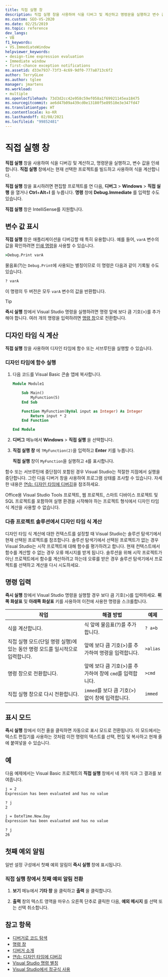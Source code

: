 ```yaml
---
title: 직접 실행 창
description: 직접 실행 창을 사용하여 식을 디버그 및 계산하고 명령문을 실행하고 변수 값을 인쇄하는 방법을 알아봅니다.
ms.custom: SEO-VS-2020
ms.date: 02/25/2019
ms.topic: reference
dev_langs:
- VB
f1_keywords:
- VS.ImmediateWindow
helpviewer_keywords:
- design-time expression evaluation
- Immediate window
- first-chance exception notifications
ms.assetid: d33e7937-73f3-4c69-9df0-777a8713c6f2
author: TerryGLee
ms.author: tglee
manager: jmartens
ms.workload:
- multiple
ms.openlocfilehash: 73d3d2cc42e958c59ef058a1f69921145ea18475
ms.sourcegitcommit: ae6d47b09a439cd0e13180f5e89510e3e347fd47
ms.translationtype: HT
ms.contentlocale: ko-KR
ms.lasthandoff: 02/08/2021
ms.locfileid: "99852481"
---
```

# <a name="immediate-window"></a>직접 실행 창

**직접 실행** 창을 사용하여 식을 디버깅 및 계산하고, 명령문을 실행하고, 변수 값을 인쇄합니다. **직접 실행** 창에서는 현재 선택한 프로젝트를 빌드하고 사용하여 식을 계산합니다.

**직접 실행** 창을 표시하려면 편집할 프로젝트를 연 다음, **디버그** > **Windows** > **직접 실행** 을 열거나 **Ctrl**+**Alt**+**I** 를 누릅니다. **명령** 창에 **Debug.Immediate** 를 입력할 수도 있습니다.

**직접 실행** 창은 IntelliSense를 지원합니다.

## <a name="display-the-values-of-variables"></a>변수 값 표시

**직접 실행** 창은 애플리케이션을 디버깅할 때 특히 유용합니다. 예를 들어, `varA` 변수의 값을 확인하려면 [인쇄 명령](../../ide/reference/print-command.md)을 사용할 수 있습니다.

```cmd
>Debug.Print varA
```

물음표(?)는 `Debug.Print`에 사용되는 별칭이므로 이 명령은 다음과 같이 기록될 수도 있습니다.

```cmd
? varA
```

이 명령의 두 버전은 모두 `varA` 변수의 값을 반환합니다.

> [!TIP]
> **즉시 실행** 창에서 Visual Studio 명령을 실행하려면 명령 앞에 보다 큼 기호(>)를 추가해야 합니다. 여러 개의 명령을 입력하려면 [명령 창](command-window.md)으로 전환합니다.

## <a name="design-time-expression-evaluation"></a>디자인 타임 식 계산

**직접 실행** 창을 사용하여 디자인 타임에 함수 또는 서브루틴을 실행할 수 있습니다.

### <a name="execute-a-function-at-design-time"></a>디자인 타임에 함수 실행

1. 다음 코드를 Visual Basic 콘솔 앱에 복사합니다.

   ```vb
   Module Module1

       Sub Main()
           MyFunction(5)
       End Sub

       Function MyFunction(ByVal input as Integer) As Integer
           Return input * 2
       End Function

   End Module
   ```

2. **디버그** 메뉴에서 **Windows** > **직접 실행** 을 선택합니다.

3. **직접 실행 창** 에 `?MyFunction(2)`을 입력하고 **Enter** 키를 누릅니다.

    **직접 실행** 창이 `MyFunction`을 실행하고 `4`를 표시합니다.

함수 또는 서브루틴에 중단점이 포함된 경우 Visual Studio는 적절한 지점에서 실행을 중단합니다. 그런 다음 디버거 창을 사용하여 프로그램 상태를 조사할 수 있습니다. 자세한 내용은 [연습: 디자인 타임에 디버깅](../../debugger/walkthrough-debugging-at-design-time.md)을 참조하세요.

Office용 Visual Studio Tools 프로젝트, 웹 프로젝트, 스마트 디바이스 프로젝트 및 SQL 프로젝트를 포함하여 실행 환경을 시작해야 하는 프로젝트 형식에서 디자인 타임 식 계산을 사용할 수 없습니다.

### <a name="design-time-expression-evaluation-in-multi-project-solutions"></a>다중 프로젝트 솔루션에서 디자인 타임 식 계산

디자인 타임 식 계산에 대한 컨텍스트를 설정할 때 Visual Studio는 솔루션 탐색기에서 현재 선택된 프로젝트를 참조합니다. 솔루션 탐색기에서 선택된 프로젝트가 없는 경우 Visual Studio는 시작 프로젝트에 대해 함수를 평가하려고 합니다. 현재 컨텍스트에서 함수를 계산할 수 없는 경우 오류 메시지를 받게 됩니다. 솔루션을 위해 시작 프로젝트가 아닌 프로젝트에서 함수를 계산하려고 하는데 오류를 받은 경우 솔루션 탐색기에서 프로젝트를 선택하고 계산을 다시 시도하세요.

## <a name="enter-commands"></a>명령 입력

**즉시 실행** 창에서 Visual Studio 명령을 실행할 경우 보다 큼 기호(>)를 입력하세요. **위쪽 화살표** 및 **아래쪽 화살표** 키를 사용하여 이전에 사용한 명령을 스크롤합니다.

|작업|해결 방법|예제|
|----------|--------------|-------------|
|식을 계산합니다.|식 앞에 물음표(?)를 추가합니다.|`? a+b`|
|직접 실행 모드(단일 명령 실행)에 있는 동안 명령 모드를 일시적으로 입력합니다.|앞에 보다 큼 기호(>)를 추가하여 명령을 입력합니다.|`>alias`|
|명령 창으로 전환합니다.|앞에 보다 큼 기호(>)를 추가하여 창에 `cmd`를 입력합니다.|`>cmd`|
|직접 실행 창으로 다시 전환합니다.|`immed`를 보다 큼 기호(>) 없이 창에 입력합니다.|`immed`|

## <a name="mark-mode"></a>표시 모드

**즉시 실행** 창에서 이전 줄을 클릭하면 자동으로 표시 모드로 전환됩니다. 이 모드에서는 텍스트 편집기를 사용하는 것처럼 이전 명령의 텍스트를 선택, 편집 및 복사하고 현재 줄에 붙여넣을 수 있습니다.

## <a name="examples"></a>예

다음 예제에서는 Visual Basic 프로젝트의 **직접 실행** 창에서 네 개의 식과 그 결과를 보여줍니다.

```cmd
j = 2
Expression has been evaluated and has no value

? j
2

j = DateTime.Now.Day
Expression has been evaluated and has no value

? j
26
```

## <a name="first-chance-exception-notifications"></a>첫째 예외 알림

일반 설정 구성에서 첫째 예외 알림이 **즉시 실행** 창에 표시됩니다.

### <a name="toggle-first-chance-exception-notifications-in-the-immediate-window"></a>직접 실행 창에서 첫째 예외 알림 전환

1. **보기** 메뉴에서 **기타 창** 을 클릭하고 **출력** 을 클릭합니다.

2. **출력** 창의 텍스트 영역을 마우스 오른쪽 단추로 클릭한 다음, **예외 메시지** 를 선택 또는 선택 취소합니다.

## <a name="see-also"></a>참고 항목

- [디버거로 코드 탐색](../../debugger/navigating-through-code-with-the-debugger.md)
- [명령 창](../../ide/reference/command-window.md)
- [디버거 소개](../../debugger/debugger-feature-tour.md)
- [연습: 디자인 타임에 디버깅](../../debugger/walkthrough-debugging-at-design-time.md)
- [Visual Studio 명령 별칭](../../ide/reference/visual-studio-command-aliases.md)
- [Visual Studio에서 정규식 사용](../../ide/using-regular-expressions-in-visual-studio.md)
